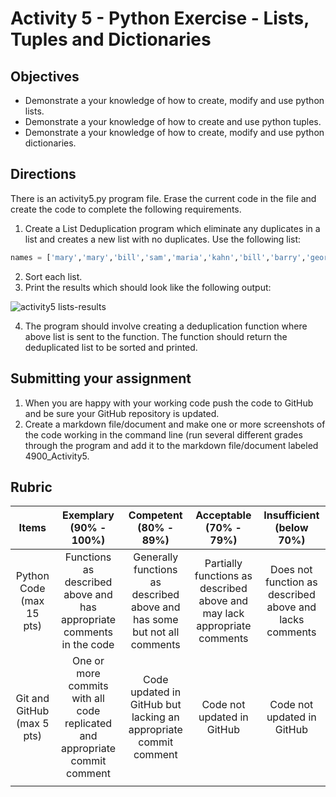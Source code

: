 # Activity 5 - Python Exercise - Lists, Tuples and Dictionaries

## Objectives
* Demonstrate a your knowledge of how to create, modify and use python lists. 
* Demonstrate a your knowledge of how to create and use python tuples. 
* Demonstrate a your knowledge of how to create, modify and use python dictionaries. 

## Directions

There is an activity5.py program file. Erase the current code in the file and create the code to complete the following requirements.
1.	Create a List Deduplication program which eliminate any duplicates in a list and creates a new list with no duplicates.  Use the following list:
```Python
names = ['mary','mary','bill','sam','maria','kahn','bill','barry','george','hank','belinda','maria','karthik']
```
2. Sort each list.
3. Print the results which should look like the following output:

![activity5 lists-results](https://github.com/uno-isqa-4900/activity5/blob/master/images/activity5-lists-results.png)

4. The program should involve creating a deduplication function where above list is sent to the function.  The function should return the deduplicated list to be sorted and printed.

## Submitting your assignment
1. When you are happy with your working code push the code to GitHub and be sure your GitHub repository is updated.
2. Create a markdown file/document and make one or more  screenshots of the code working in the command line  (run several different grades through the program and add it to the markdown file/document labeled 4900_Activity5.

## Rubric

|            Items           |                           Exemplary  (90% - 100%)                           |                          Competent  (80% - 89%)                          |                          Acceptable  (70% - 79%)                         |                Insufficient  (below 70%)                |
|:--------------------------:|:---------------------------------------------------------------------------:|:------------------------------------------------------------------------:|:------------------------------------------------------------------------:|:-------------------------------------------------------:|
| Python Code (max 15 pts)   | Functions as described above and has appropriate comments in the code       | Generally functions as described above and has some but not all comments | Partially functions as described above and may lack appropriate comments | Does not function as described above and lacks comments |
| Git and GitHub (max 5 pts) | One or more commits with all code replicated and appropriate commit comment | Code updated in GitHub but lacking an appropriate commit comment         | Code not updated in GitHub                                               | Code not updated in GitHub                              |
|                            |                                                                             |                                                                          |                                                                          |                                                         |
